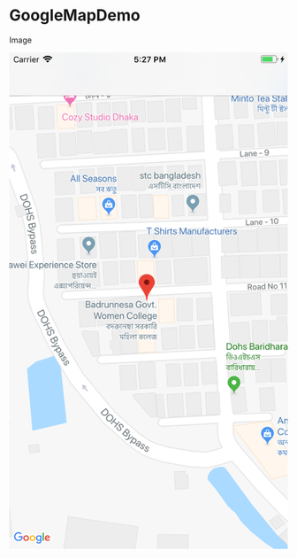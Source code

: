 # GoogleMapDemo

Image

![alt Image](https://github.com/shihabmi7/GoogleMapDemo/blob/master/GoogleMapDemo/Simulator%20Screen%20Shot%20-%20iPhone%208%20Plus%20-%202019-02-08%20at%2017.28.11.png)
